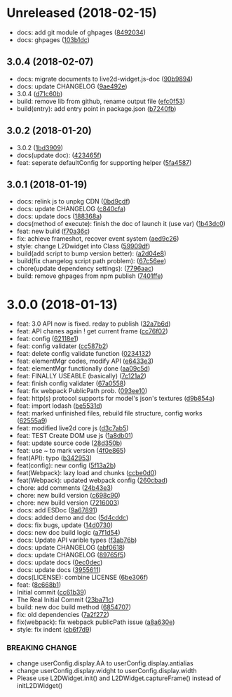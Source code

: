 <a name="Unreleased"></a>
# Unreleased (2018-02-15)

* docs: add git module of ghpages ([8492034](https://github.com/xiazeyu/live2d-widget.js/commit/8492034))
* docs: ghpages ([103b1dc](https://github.com/xiazeyu/live2d-widget.js/commit/103b1dc))



<a name="3.0.4"></a>
## 3.0.4 (2018-02-07)

* docs: migrate documents to live2d-widget.js-doc ([90b9894](https://github.com/xiazeyu/live2d-widget.js/commit/90b9894))
* docs: update CHANGELOG ([9ae492e](https://github.com/xiazeyu/live2d-widget.js/commit/9ae492e))
* 3.0.4 ([d71c60b](https://github.com/xiazeyu/live2d-widget.js/commit/d71c60b))
* build: remove lib from github, rename output file ([efc0f53](https://github.com/xiazeyu/live2d-widget.js/commit/efc0f53))
* build(entry): add entry point in package.json ([b7240fb](https://github.com/xiazeyu/live2d-widget.js/commit/b7240fb))



<a name="3.0.2"></a>
## 3.0.2 (2018-01-20)

* 3.0.2 ([1bd3909](https://github.com/xiazeyu/live2d-widget.js/commit/1bd3909))
* docs(update doc): ([423465f](https://github.com/xiazeyu/live2d-widget.js/commit/423465f))
* feat: seperate defaultConfig for supporting helper ([5fa4587](https://github.com/xiazeyu/live2d-widget.js/commit/5fa4587))



<a name="3.0.1"></a>
## 3.0.1 (2018-01-19)

* docs: relink js to unpkg CDN ([0bd9cdf](https://github.com/xiazeyu/live2d-widget.js/commit/0bd9cdf))
* docs: update CHANGELOG ([c840cfa](https://github.com/xiazeyu/live2d-widget.js/commit/c840cfa))
* docs: update docs ([188368a](https://github.com/xiazeyu/live2d-widget.js/commit/188368a))
* docs(method of execute): finish the doc of launch it (use var) ([1b43dc0](https://github.com/xiazeyu/live2d-widget.js/commit/1b43dc0))
* feat: new build ([f70a36c](https://github.com/xiazeyu/live2d-widget.js/commit/f70a36c))
* fix: achieve frameshot, recover event system ([aed9c26](https://github.com/xiazeyu/live2d-widget.js/commit/aed9c26))
* style: change L2Dwidget into Class ([59909df](https://github.com/xiazeyu/live2d-widget.js/commit/59909df))
* build(add script to bump version better): ([a2d04e8](https://github.com/xiazeyu/live2d-widget.js/commit/a2d04e8))
* build(fix changelog script path problem): ([67c56ee](https://github.com/xiazeyu/live2d-widget.js/commit/67c56ee))
* chore(update dependency settings): ([7796aac](https://github.com/xiazeyu/live2d-widget.js/commit/7796aac))
* build: remove ghpages from npm publish ([7401ffe](https://github.com/xiazeyu/live2d-widget.js/commit/7401ffe))



<a name="3.0.0"></a>
# 3.0.0 (2018-01-13)

* feat: 3.0 API now is fixed. reday to publish ([32a7b6d](https://github.com/xiazeyu/live2d-widget.js/commit/32a7b6d))
* feat: API chanes again ! get current frame ([cc76f02](https://github.com/xiazeyu/live2d-widget.js/commit/cc76f02))
* feat: config ([62118e1](https://github.com/xiazeyu/live2d-widget.js/commit/62118e1))
* feat: config validater ([cc587b2](https://github.com/xiazeyu/live2d-widget.js/commit/cc587b2))
* feat: delete config validate function ([0234132](https://github.com/xiazeyu/live2d-widget.js/commit/0234132))
* feat: elementMgr codes, modify API ([e6433e3](https://github.com/xiazeyu/live2d-widget.js/commit/e6433e3))
* feat: elementMgr functionally done ([aa09c5d](https://github.com/xiazeyu/live2d-widget.js/commit/aa09c5d))
* feat: FINALLY USEABLE (basically) ([7c121a2](https://github.com/xiazeyu/live2d-widget.js/commit/7c121a2))
* feat: finish config validater ([67a0558](https://github.com/xiazeyu/live2d-widget.js/commit/67a0558))
* feat: fix webpack PublicPath prob. ([093ee10](https://github.com/xiazeyu/live2d-widget.js/commit/093ee10))
* feat: http(s) protocol supports for model's json's textures ([d9b854a](https://github.com/xiazeyu/live2d-widget.js/commit/d9b854a))
* feat: import lodash ([be5531d](https://github.com/xiazeyu/live2d-widget.js/commit/be5531d))
* feat: marked unfinished files, rebuild file structure, config works ([62555a9](https://github.com/xiazeyu/live2d-widget.js/commit/62555a9))
* feat: modified live2d core js ([d3c7ab5](https://github.com/xiazeyu/live2d-widget.js/commit/d3c7ab5))
* feat: TEST Create DOM use js ([1a8db01](https://github.com/xiazeyu/live2d-widget.js/commit/1a8db01))
* feat: update source code ([28d350b](https://github.com/xiazeyu/live2d-widget.js/commit/28d350b))
* feat: use ~ to mark version ([4f0e865](https://github.com/xiazeyu/live2d-widget.js/commit/4f0e865))
* feat(API): typo ([b342953](https://github.com/xiazeyu/live2d-widget.js/commit/b342953))
* feat(config): new config ([5f13a2b](https://github.com/xiazeyu/live2d-widget.js/commit/5f13a2b))
* feat(Webpack): lazy load and chunks ([ccbe0d0](https://github.com/xiazeyu/live2d-widget.js/commit/ccbe0d0))
* feat(Webpack): updated webpack config ([260cbad](https://github.com/xiazeyu/live2d-widget.js/commit/260cbad))
* chore: add comments ([24b43e3](https://github.com/xiazeyu/live2d-widget.js/commit/24b43e3))
* chore: new build version ([c698c90](https://github.com/xiazeyu/live2d-widget.js/commit/c698c90))
* chore: new build version ([7216003](https://github.com/xiazeyu/live2d-widget.js/commit/7216003))
* docs: add ESDoc ([9a67891](https://github.com/xiazeyu/live2d-widget.js/commit/9a67891))
* docs: added demo and doc ([5d4cddc](https://github.com/xiazeyu/live2d-widget.js/commit/5d4cddc))
* docs: fix bugs, update ([14d0730](https://github.com/xiazeyu/live2d-widget.js/commit/14d0730))
* docs: new doc build logic ([a7f1d54](https://github.com/xiazeyu/live2d-widget.js/commit/a7f1d54))
* docs: Update API varible types ([f3ab76b](https://github.com/xiazeyu/live2d-widget.js/commit/f3ab76b))
* docs: update CHANGELOG ([abf0618](https://github.com/xiazeyu/live2d-widget.js/commit/abf0618))
* docs: update CHANGELOG ([89765f5](https://github.com/xiazeyu/live2d-widget.js/commit/89765f5))
* docs: update docs ([0ec0dec](https://github.com/xiazeyu/live2d-widget.js/commit/0ec0dec))
* docs: update docs ([3955611](https://github.com/xiazeyu/live2d-widget.js/commit/3955611))
* docs(LICENSE): combine LICENSE ([6be306f](https://github.com/xiazeyu/live2d-widget.js/commit/6be306f))
* feat: ([8c668b1](https://github.com/xiazeyu/live2d-widget.js/commit/8c668b1))
* Initial commit ([cc61b39](https://github.com/xiazeyu/live2d-widget.js/commit/cc61b39))
* The Real Initial Commit ([23ba71c](https://github.com/xiazeyu/live2d-widget.js/commit/23ba71c))
* build: new doc build method ([6854707](https://github.com/xiazeyu/live2d-widget.js/commit/6854707))
* fix: old dependencies ([7a2f272](https://github.com/xiazeyu/live2d-widget.js/commit/7a2f272))
* fix(webpack): fix webpack publicPath issue ([a8a630e](https://github.com/xiazeyu/live2d-widget.js/commit/a8a630e))
* style: fix indent ([cb6f7d9](https://github.com/xiazeyu/live2d-widget.js/commit/cb6f7d9))


### BREAKING CHANGE

* change userConfig.display.AA to userConfig.display.antialias
* change userConfig.display.widght to userConfig.display.width
* Please use L2DWidget.init() and L2DWidget.captureFrame() instead of initL2DWidget()


